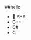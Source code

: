 ##‎hello‎          
-  🐘 PHP          
-  C++                         
-  C#                                   
-  C                                            